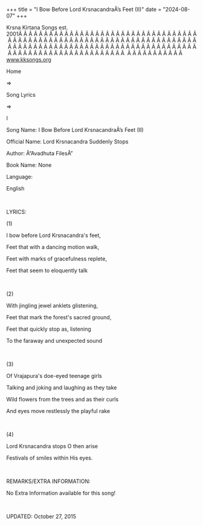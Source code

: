 +++ 
title = "I Bow Before Lord KrsnacandraÂ’s Feet (II)"
date = "2024-08-07"
+++

Krsna Kirtana Songs est. 2001Â Â Â Â Â Â Â Â Â Â Â Â Â Â Â Â Â Â Â Â Â Â Â Â Â Â Â Â Â Â Â Â Â Â Â Â Â Â Â Â Â Â Â Â Â Â Â Â Â Â Â Â Â Â Â Â Â Â Â Â Â Â Â Â Â Â Â Â Â Â Â Â Â Â Â Â Â Â Â Â Â Â Â Â Â Â Â Â Â Â Â Â Â Â Â Â Â Â Â Â Â Â Â Â Â Â Â Â Â Â Â Â Â Â Â Â Â Â Â Â Â Â Â Â Â Â Â Â Â Â Â Â  Â Â Â Â Â Â Â Â Â Â Â  
www.kksongs.org








Home
 
⇒
 
Song Lyrics
 
⇒
 
I


Song
Name: I Bow Before Lord KrsnacandraÂ’s Feet (II)


Official
Name: Lord Krsnacandra Suddenly Stops


Author:
Â“Avadhuta FilesÂ”


Book
Name: None


Language:

English


 


LYRICS:


(1)


I bow
before Lord Krsnacandra's feet,


Feet
that with a dancing motion walk,


Feet
with marks of gracefulness replete,


Feet
that seem to eloquently talk


 


(2)


With
jingling jewel anklets glistening,


Feet
that mark the forest's sacred ground,


Feet
that quickly stop as, listening


To the
faraway and unexpected sound


 


(3)


Of
Vrajapura's doe-eyed teenage girls


Talking
and joking and laughing as they take


Wild
flowers from the trees and as their curls


And
eyes move restlessly the playful rake


 


(4)


Lord
Krsnacandra stops O then arise


Festivals
of smiles within His eyes.


 


REMARKS/EXTRA
INFORMATION:


No
Extra Information available for this song!


 


UPDATED:
 October 27, 2015